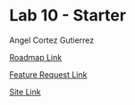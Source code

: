 # Lab 10 - Starter

Angel Cortez Gutierrez

[Roadmap Link](https://cse110-lab10-velyio.canny.io/)

[Feature Request Link](https://cse110-lab10-velyio.canny.io/feature-requests)

[Site Link](https://velyio.github.io/Lab10/)

